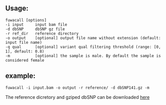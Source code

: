 ## Usage: 
    fuwacall [options]
	-i input     input bam file
	-d dbSNP     dbSNP gz file
	-r ref_dir   reference directory
	-o output    [optional] output file name without extension (default: input file name)
	-q qual      [optional] variant qual filtering threshold (range: [0, 1], default: 0.8)
	-m           [optional] the sample is male. By default the sample is considered female

## example:
```
fuwacall -i input.bam -o output -r reference/ -d dbSNP141.gz -m
```

The reference dicretory and gziped dbSNP can be downloaded [here](http://pan.baidu.com/s/1pKBRIPl)